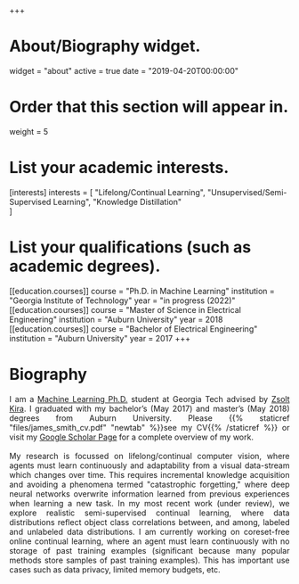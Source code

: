 +++
# About/Biography widget.
widget = "about"
active = true
date = "2019-04-20T00:00:00"

# Order that this section will appear in.
weight = 5

# List your academic interests.
[interests]
  interests = [
    "Lifelong/Continual Learning",
    "Unsupervised/Semi-Supervised Learning",
    "Knowledge Distillation"    
  ]

# List your qualifications (such as academic degrees).
[[education.courses]]
  course = "Ph.D. in Machine Learning"
  institution = "Georgia Institute of Technology"
  year = "in progress (2022)"
[[education.courses]]
  course = "Master of Science in Electrical Engineering"
  institution = "Auburn University"
  year = 2018
[[education.courses]]
  course = "Bachelor of Electrical Engineering"
  institution = "Auburn University" 
  year = 2017
+++ 

# Biography

<div style="text-align: justify">
I am a <a href="https://ml.gatech.edu/phd">Machine Learning Ph.D.</a> student at Georgia Tech advised by <a href="https://www.cc.gatech.edu/~zk15/">Zsolt Kira</a>. I graduated with my 
bachelor’s (May 2017) and master’s (May 2018) degrees from Auburn University. Please {{% staticref "files/james_smith_cv.pdf" "newtab" %}}see my CV{{% /staticref %}} or visit my <a href="https://scholar.google.com/citations?user=rT52aN8AAAAJ&hl=en">Google Scholar Page</a> for a complete overview of my work.
<br>
<br>
My research is focussed on lifelong/continual computer vision, where agents must learn continuously and adaptability from a visual data-stream which changes over time. This requires incremental knowledge acquisition and avoiding a phenomena termed "catastrophic forgetting," where deep neural networks overwrite information learned from previous experiences when learning a new task. In my most recent work (under review), we explore realistic semi-supervised continual learning, where data distributions reflect object class correlations between, and among, labeled and unlabeled data distributions. I am currently working on coreset-free online continual learning, where an agent must learn continuously with no storage of past training examples (significant because many popular methods store samples of past training examples). This has important use cases such as data privacy, limited memory budgets, etc.
</div>